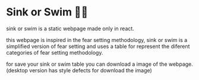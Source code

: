 # Sink or Swim 🥶🧠

sink or swim is a static webpage made only in react.

this webpage is inspired in the fear setting methodology, sink or swim is a simplified version of fear setting and uses a table for represent the diferent categories of fear setting methodology.

for save your sink or swim table you can download a image of the webpage. (desktop version has style defects for download the image)